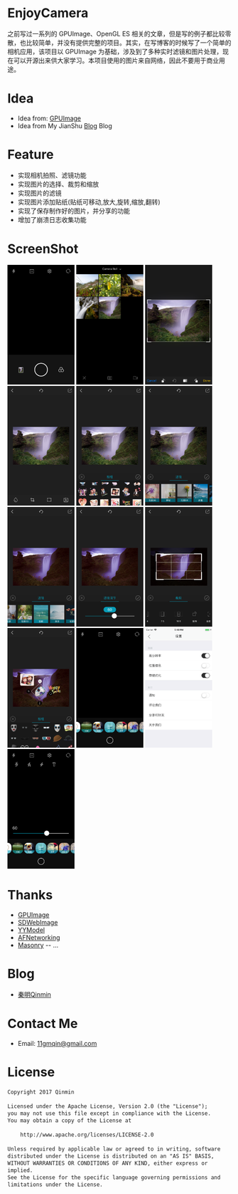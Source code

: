 # EnjoyCamera

之前写过一系列的 GPUImage、OpenGL ES 相关的文章，但是写的例子都比较零散，也比较简单，并没有提供完整的项目。其实，在写博客的时候写了一个简单的相机应用，该项目以 GPUImage 为基础，涉及到了多种实时滤镜和图片处理，现在可以开源出来供大家学习。本项目使用的图片来自网络，因此不要用于商业用途。

# Idea

- Idea from: [GPUImage](https://github.com/BradLarson/GPUImage)
- Idea from My JianShu [Blog](https://www.jianshu.com/u/fff74d0ebed7) Blog

# Feature

- 实现相机拍照、滤镜功能
- 实现图片的选择、裁剪和缩放
- 实现图片的滤镜
- 实现图片添加贴纸(贴纸可移动,放大,旋转,缩放,翻转)
- 实现了保存制作好的图片，并分享的功能
- 增加了崩溃日志收集功能


# ScreenShot

<img src="./pic/1.png" width="30%" height="30%">
<img src="./pic/2.png" width="30%" height="30%">
<img src="./pic/3.png" width="30%" height="30%">
<img src="./pic/4.png" width="30%" height="30%">
<img src="./pic/5.png" width="30%" height="30%">
<img src="./pic/6.png" width="30%" height="30%">
<img src="./pic/7.png" width="30%" height="30%">
<img src="./pic/8.png" width="30%" height="30%">
<img src="./pic/9.png" width="30%" height="30%">
<img src="./pic/10.png" width="30%" height="30%">
<img src="./pic/11.png" width="30%" height="30%">
<img src="./pic/12.png" width="30%" height="30%">
<img src="./pic/13.png" width="30%" height="30%">

# Thanks

- [GPUImage](https://github.com/BradLarson/GPUImage)
- [SDWebImage](https://github.com/rs/SDWebImage)
- [YYModel](https://github.com/ibireme/YYModel)
- [AFNetworking](https://github.com/AFNetworking/AFNetworking)
- [Masonry](https://github.com/SnapKit/Masonry)
-- ...


# Blog

- [秦明Qinmin](https://www.jianshu.com/u/fff74d0ebed7)


# Contact Me

- Email: 11gmqin@gmail.com

# License
```
Copyright 2017 Qinmin

Licensed under the Apache License, Version 2.0 (the "License");
you may not use this file except in compliance with the License.
You may obtain a copy of the License at

    http://www.apache.org/licenses/LICENSE-2.0

Unless required by applicable law or agreed to in writing, software
distributed under the License is distributed on an "AS IS" BASIS,
WITHOUT WARRANTIES OR CONDITIONS OF ANY KIND, either express or implied.
See the License for the specific language governing permissions and
limitations under the License.
```
